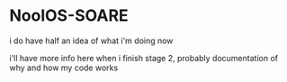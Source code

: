 # NoolOS-SOARE
i do have half an idea of what i'm doing now

i'll have more info here when i finish stage 2, probably documentation of why and how my code works
